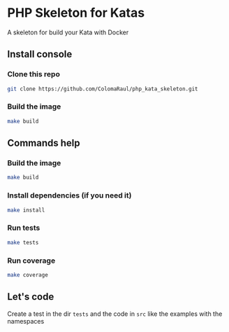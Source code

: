# PHP Skeleton for Katas
A skeleton for build your Kata with Docker

## Install console

### Clone this repo
```bash
git clone https://github.com/ColomaRaul/php_kata_skeleton.git
```

### Build the image
```bash
make build
```

## Commands help

### Build the image
```bash
make build
```

### Install dependencies (if you need it)
```bash
make install
```

### Run tests
```bash
make tests
```

### Run coverage
```bash
make coverage
```

## Let's code

Create a test in the dir `tests` and the code in `src` like the examples with the namespaces